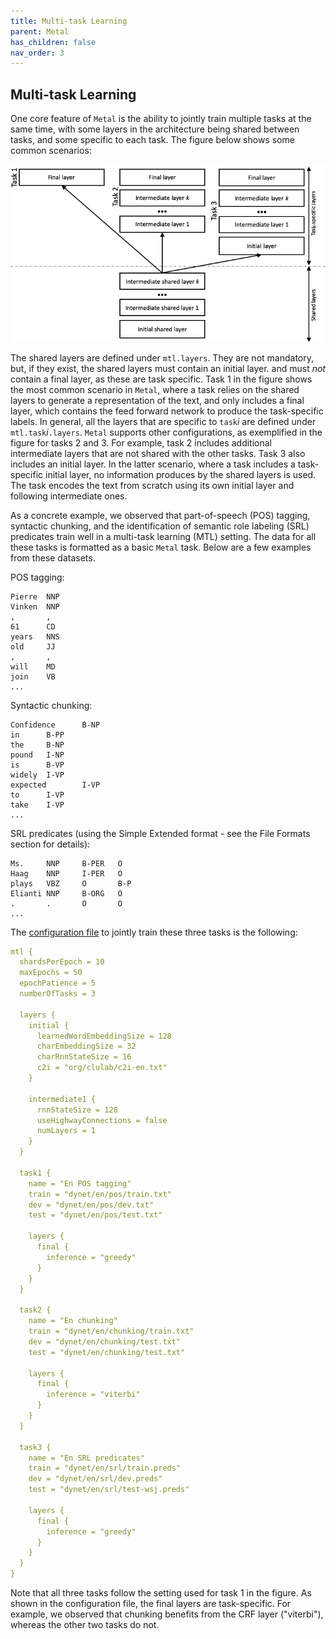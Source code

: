 ```yaml
---
title: Multi-task Learning
parent: Metal
has_children: false
nav_order: 3
---
```


## Multi-task Learning

One core feature of `Metal` is the ability to jointly train multiple tasks at the same time, with some layers in the architecture being shared between tasks, and some specific to each task. The figure below shows some common scenarios:

![Multi-task learning architecture](images/multi-arch.png)

The shared layers are defined under `mtl.layers`. They are not mandatory, but, if they exist, the shared layers must contain an initial layer. and must _not_ contain a final layer, as these are task specific. Task 1 in the figure shows the most common scenario in `Metal`, where a task relies on the shared layers to generate a representation of the text, and only includes a final layer, which contains the feed forward network to produce the task-specific labels. In general, all the layers that are specific to `task`_i_ are defined under `mtl.task`_i_`.layers`. `Metal` supports other configurations, as exemplified in the figure for tasks 2 and 3. For example, task 2 includes additional intermediate layers that are not shared with the other tasks. Task 3 also includes an initial layer. In the latter scenario, where a task includes a task-specific initial layer, no information produces by the shared layers is used. The task encodes the text from scratch using its own initial layer and following intermediate ones. 

As a concrete example, we observed that part-of-speech (POS) tagging, syntactic chunking, and the identification of semantic role labeling (SRL) predicates train well in a multi-task learning (MTL) setting. The data for all these tasks is formatted as a basic `Metal` task. Below are a few examples from these datasets.

POS tagging:
```
Pierre  NNP
Vinken  NNP
,       ,
61      CD
years   NNS
old     JJ
,       ,
will    MD
join    VB
... 
```

Syntactic chunking:
```
Confidence      B-NP
in      B-PP
the     B-NP
pound   I-NP
is      B-VP
widely  I-VP
expected        I-VP
to      I-VP
take    I-VP
...
```

SRL predicates (using the Simple Extended format - see the File Formats section for details):
```
Ms.     NNP     B-PER   O
Haag    NNP     I-PER   O
plays   VBZ     O       B-P
Elianti NNP     B-ORG   O
.       .       O       O
...
```

The [configuration file](https://github.com/clulab/processors/blob/master/main/src/main/resources/org/clulab/mtl-en-pos-chunk-srlp.conf) to jointly train these three tasks is the following:

```yml
mtl {
  shardsPerEpoch = 10
  maxEpochs = 50
  epochPatience = 5
  numberOfTasks = 3

  layers {
    initial {
      learnedWordEmbeddingSize = 128
      charEmbeddingSize = 32
      charRnnStateSize = 16
      c2i = "org/clulab/c2i-en.txt"
    }

    intermediate1 {
      rnnStateSize = 128
      useHighwayConnections = false
      numLayers = 1
    }
  }

  task1 {
    name = "En POS tagging"
    train = "dynet/en/pos/train.txt"
    dev = "dynet/en/pos/dev.txt"
    test = "dynet/en/pos/test.txt"

    layers {
      final {
        inference = "greedy"
      }
    }
  }

  task2 {
    name = "En chunking"
    train = "dynet/en/chunking/train.txt"
    dev = "dynet/en/chunking/test.txt"
    test = "dynet/en/chunking/test.txt"

    layers {
      final {
        inference = "viterbi"
      }
    }
  }

  task3 {
    name = "En SRL predicates"
    train = "dynet/en/srl/train.preds"
    dev = "dynet/en/srl/dev.preds"
    test = "dynet/en/srl/test-wsj.preds"

    layers {
      final {
        inference = "greedy"
      }
    }
  }
}
```

Note that all three tasks follow the setting used for task 1 in the figure. As shown in the configuration file, the final layers are task-specific. For example, we observed that chunking benefits from the CRF layer ("viterbi"), whereas the other two tasks do not. 


